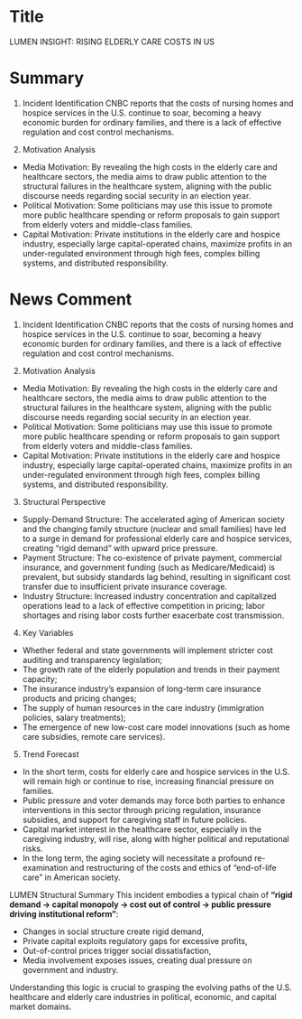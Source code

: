 # Title
LUMEN INSIGHT: RISING ELDERLY CARE COSTS IN US

# Summary
1. Incident Identification
CNBC reports that the costs of nursing homes and hospice services in the U.S. continue to soar, becoming a heavy economic burden for ordinary families, and there is a lack of effective regulation and cost control mechanisms.

2. Motivation Analysis
- Media Motivation: By revealing the high costs in the elderly care and healthcare sectors, the media aims to draw public attention to the structural failures in the healthcare system, aligning with the public discourse needs regarding social security in an election year.
- Political Motivation: Some politicians may use this issue to promote more public healthcare spending or reform proposals to gain support from elderly voters and middle-class families.
- Capital Motivation: Private institutions in the elderly care and hospice industry, especially large capital-operated chains, maximize profits in an under-regulated environment through high fees, complex billing systems, and distributed responsibility.

# News Comment
1. Incident Identification
CNBC reports that the costs of nursing homes and hospice services in the U.S. continue to soar, becoming a heavy economic burden for ordinary families, and there is a lack of effective regulation and cost control mechanisms.

2. Motivation Analysis
- Media Motivation: By revealing the high costs in the elderly care and healthcare sectors, the media aims to draw public attention to the structural failures in the healthcare system, aligning with the public discourse needs regarding social security in an election year.
- Political Motivation: Some politicians may use this issue to promote more public healthcare spending or reform proposals to gain support from elderly voters and middle-class families.
- Capital Motivation: Private institutions in the elderly care and hospice industry, especially large capital-operated chains, maximize profits in an under-regulated environment through high fees, complex billing systems, and distributed responsibility.

3. Structural Perspective
- Supply-Demand Structure: The accelerated aging of American society and the changing family structure (nuclear and small families) have led to a surge in demand for professional elderly care and hospice services, creating “rigid demand” with upward price pressure.
- Payment Structure: The co-existence of private payment, commercial insurance, and government funding (such as Medicare/Medicaid) is prevalent, but subsidy standards lag behind, resulting in significant cost transfer due to insufficient private insurance coverage.
- Industry Structure: Increased industry concentration and capitalized operations lead to a lack of effective competition in pricing; labor shortages and rising labor costs further exacerbate cost transmission.

4. Key Variables
- Whether federal and state governments will implement stricter cost auditing and transparency legislation;
- The growth rate of the elderly population and trends in their payment capacity;
- The insurance industry’s expansion of long-term care insurance products and pricing changes;
- The supply of human resources in the care industry (immigration policies, salary treatments);
- The emergence of new low-cost care model innovations (such as home care subsidies, remote care services).

5. Trend Forecast
- In the short term, costs for elderly care and hospice services in the U.S. will remain high or continue to rise, increasing financial pressure on families.
- Public pressure and voter demands may force both parties to enhance interventions in this sector through pricing regulation, insurance subsidies, and support for caregiving staff in future policies.
- Capital market interest in the healthcare sector, especially in the caregiving industry, will rise, along with higher political and reputational risks.
- In the long term, the aging society will necessitate a profound re-examination and restructuring of the costs and ethics of “end-of-life care” in American society.

LUMEN Structural Summary
This incident embodies a typical chain of **“rigid demand → capital monopoly → cost out of control → public pressure driving institutional reform”**:
- Changes in social structure create rigid demand,
- Private capital exploits regulatory gaps for excessive profits,
- Out-of-control prices trigger social dissatisfaction,
- Media involvement exposes issues, creating dual pressure on government and industry.

Understanding this logic is crucial to grasping the evolving paths of the U.S. healthcare and elderly care industries in political, economic, and capital market domains.
